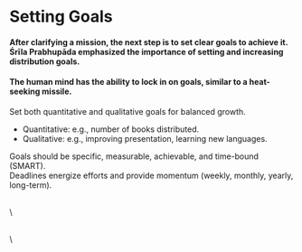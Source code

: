# Setting Goals

#### After clarifying a mission, the next step is to set clear goals to achieve it. Śrīla Prabhupāda emphasized the importance of setting and increasing distribution goals.

#### The human mind has the ability to lock in on goals, similar to a heat-seeking missile.

Set both quantitative and qualitative goals for balanced growth.

* Quantitative: e.g., number of books distributed.
* Qualitative: e.g., improving presentation, learning new languages.

Goals should be specific, measurable, achievable, and time-bound (SMART).\
Deadlines energize efforts and provide momentum (weekly, monthly, yearly, long-term).

\
\


\
\
